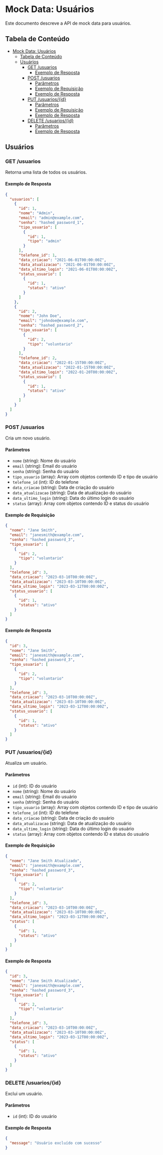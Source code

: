 # Mock Data: Usuários

Este documento descreve a API de mock data para usuários.

## Tabela de Conteúdo

- [Mock Data: Usuários](#mock-data-usuários)
  - [Tabela de Conteúdo](#tabela-de-conteúdo)
  - [Usuários](#usuários)
    - [GET /usuarios](#get-usuarios)
      - [Exemplo de Resposta](#exemplo-de-resposta)
    - [POST /usuarios](#post-usuarios)
      - [Parâmetros](#parâmetros)
      - [Exemplo de Requisição](#exemplo-de-requisição)
      - [Exemplo de Resposta](#exemplo-de-resposta-1)
    - [PUT /usuarios/{id}](#put-usuariosid)
      - [Parâmetros](#parâmetros-1)
      - [Exemplo de Requisição](#exemplo-de-requisição-1)
      - [Exemplo de Resposta](#exemplo-de-resposta-2)
    - [DELETE /usuarios/{id}](#delete-usuariosid)
      - [Parâmetros](#parâmetros-2)
      - [Exemplo de Resposta](#exemplo-de-resposta-3)

## Usuários

### GET /usuarios
Retorna uma lista de todos os usuários.

#### Exemplo de Resposta
```json
{
  "usuarios": [
    {
      "id": 1,
      "nome": "Admin",
      "email": "admin@example.com",
      "senha": "hashed_password_1",
      "tipo_usuario": [
        {
          "id": 1,
          "tipo": "admin"
        }
      ],
      "telefone_id": 1,
      "data_criacao": "2021-06-01T00:00:00Z",
      "data_atualizacao": "2021-06-01T00:00:00Z",
      "data_ultimo_login": "2021-06-01T00:00:00Z",
      "status_usuario": [
        {
          "id": 1,
          "status": "ativo"
        }
      ]
    },
    {
      "id": 2,
      "nome": "John Doe",
      "email": "johndoe@example.com",
      "senha": "hashed_password_2",
      "tipo_usuario": [
        {
          "id": 2,
          "tipo": "voluntario"
        }
      ],
      "telefone_id": 2,
      "data_criacao": "2022-01-15T00:00:00Z",
      "data_atualizacao": "2022-01-15T00:00:00Z",
      "data_ultimo_login": "2022-01-20T00:00:00Z",
      "status_usuario": [
        {
          "id": 1,
          "status": "ativo"
        }
      ]
    }
  ]
}
```

### POST /usuarios
Cria um novo usuário.

#### Parâmetros
- `nome` (string): Nome do usuário
- `email` (string): Email do usuário
- `senha` (string): Senha do usuário
- `tipo_usuario` (array): Array com objetos contendo ID e tipo de usuário
- `telefone_id` (int): ID do telefone
- `data_criacao` (string): Data de criação do usuário
- `data_atualizacao` (string): Data de atualização do usuário
- `data_ultimo_login` (string): Data do último login do usuário
- `status` (array): Array com objetos contendo ID e status do usuário

#### Exemplo de Requisição
```json
{
  "nome": "Jane Smith",
  "email": "janesmith@example.com",
  "senha": "hashed_password_3",
  "tipo_usuario": [
    {
      "id": 2,
      "tipo": "voluntario"
    }
  ],
  "telefone_id": 3,
  "data_criacao": "2023-03-10T00:00:00Z",
  "data_atualizacao": "2023-03-10T00:00:00Z",
  "data_ultimo_login": "2023-03-12T00:00:00Z",
  "status_usuario": [
    {
      "id": 1,
      "status": "ativo"
    }
  ]
}
```

#### Exemplo de Resposta
```json
{
  "id": 3,
  "nome": "Jane Smith",
  "email": "janesmith@example.com",
  "senha": "hashed_password_3",
  "tipo_usuario": [
    {
      "id": 2,
      "tipo": "voluntario"
    }
  ],
  "telefone_id": 3,
  "data_criacao": "2023-03-10T00:00:00Z",
  "data_atualizacao": "2023-03-10T00:00:00Z",
  "data_ultimo_login": "2023-03-12T00:00:00Z",
  "status_usuario": [
    {
      "id": 1,
      "status": "ativo"
    }
  ]
}
```

### PUT /usuarios/{id}
Atualiza um usuário.

#### Parâmetros
- `id` (int): ID do usuário
- `nome` (string): Nome do usuário
- `email` (string): Email do usuário
- `senha` (string): Senha do usuário
- `tipo_usuario` (array): Array com objetos contendo ID e tipo de usuário
- `telefone_id` (int): ID do telefone
- `data_criacao` (string): Data de criação do usuário
- `data_atualizacao` (string): Data de atualização do usuário
- `data_ultimo_login` (string): Data do último login do usuário
- `status` (array): Array com objetos contendo ID e status do usuário

#### Exemplo de Requisição
```json
{
  "nome": "Jane Smith Atualizado",
  "email": "janesmith@example.com",
  "senha": "hashed_password_3",
  "tipo_usuario": [
    {
      "id": 2,
      "tipo": "voluntario"
    }
  ],
  "telefone_id": 3,
  "data_criacao": "2023-03-10T00:00:00Z",
  "data_atualizacao": "2023-03-10T00:00:00Z",
  "data_ultimo_login": "2023-03-12T00:00:00Z",
  "status": [
    {
      "id": 1,
      "status": "ativo"
    }
  ]
}
```

#### Exemplo de Resposta
```json
{
  "id": 3,
  "nome": "Jane Smith Atualizado",
  "email": "janesmith@example.com",
  "senha": "hashed_password_3",
  "tipo_usuario": [
    {
      "id": 2,
      "tipo": "voluntario"
    }
  ],
  "telefone_id": 3,
  "data_criacao": "2023-03-10T00:00:00Z",
  "data_atualizacao": "2023-03-10T00:00:00Z",
  "data_ultimo_login": "2023-03-12T00:00:00Z",
  "status": [
    {
      "id": 1,
      "status": "ativo"
    }
  ]
}
```

### DELETE /usuarios/{id}
Exclui um usuário.

#### Parâmetros
- `id` (int): ID do usuário

#### Exemplo de Resposta
```json
{
  "message": "Usuário excluído com sucesso"
}
```